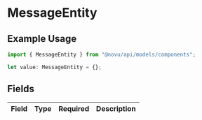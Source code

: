 # MessageEntity

## Example Usage

```typescript
import { MessageEntity } from "@novu/api/models/components";

let value: MessageEntity = {};
```

## Fields

| Field       | Type        | Required    | Description |
| ----------- | ----------- | ----------- | ----------- |